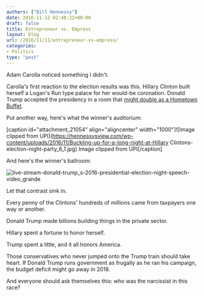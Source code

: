 ```yaml
---
authors: ["Bill Hennessy"]
date: 2016-11-12 02:48:22+00:00
draft: false
title: Entrepreneur vs. Empress
layout: blog
url: /2016/11/11/entrepreneur-vs-empress/
categories:
- Politics
type: "post"
---
```


Adam Carolla noticed something I didn't.

Carolla's first reaction to the election results was this. Hillary Clinton built herself a Logan's Run type palace for her would-be coronation. Donald Trump accepted the presidency in a room that [might double as a Hometown Buffet](https://cdn46.castfire.com/audio/522/3444/25318/3205599/2016-11-10acs_2016-11-09-192439-7770-0-1088-0.64k.mp3?cdn_id=46&uuid=aa2882c76b53d210d090b8368b16b714&referer=http%3A%2F%2Fadamcarolla.com%2Fben-shapiro-glynn-washington-and-representative-richard-martin%2F).

Put another way, here's what the winner's auditorium:

[caption id="attachment_21054" align="aligncenter" width="1000"]![Image clipped from UPI](https://hennessysview.com/wp-content/uploads/2016/11/Buckling-up-for-a-long-night-at-Hillary Clintons-election-night-party_6_1.jpg)
Image clipped from UPI[/caption]

And here's the winner's ballroom:

![live-stream-donald-trump_s-2016-presidential-election-night-speech-video_grande](https://hennessysview.com/wp-content/uploads/2016/11/LIVE-STREAM-Donald-Trump_s-2016-Presidential-Election-Night-Speech-VIDEO_grande.jpg)


Let that contrast sink in.

Every penny of the Clintons' hundreds of millions came from taxpayers one way or another.

Donald Trump made billions building things in the private sector.

Hillary spent a fortune to honor herself.

Trump spent a little, and it all honors America.

Those conservatives who never jumped onto the Trump train should take heart. If Donald Trump runs government as frugally as he ran his campaign, the budget deficit might go away in 2018.

And everyone should ask themselves this: who was the narcissist in this race?
